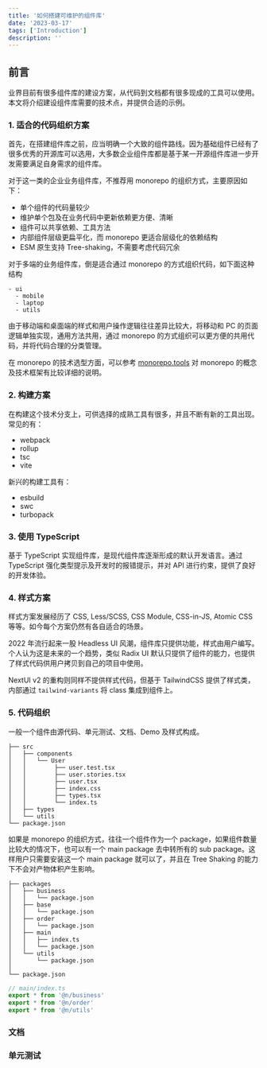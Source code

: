 ```yaml
---
title: '如何搭建可维护的组件库'
date: '2023-03-17'
tags: ['Introduction']
description: ''
---
```


## 前言

业界目前有很多组件库的建设方案，从代码到文档都有很多现成的工具可以使用。本文将介绍建设组件库需要的技术点，并提供合适的示例。

### 1. 适合的代码组织方案

首先，在搭建组件库之前，应当明确一个大致的组件路线。因为基础组件已经有了很多优秀的开源库可以选用，大多数企业组件库都是基于某一开源组件库进一步开发需要满足自身需求的组件库。

对于这一类的企业业务组件库，不推荐用 monorepo 的组织方式，主要原因如下：

- 单个组件的代码量较少
- 维护单个包及在业务代码中更新依赖更方便、清晰
- 组件可以共享依赖、工具方法
- 内部组件层级更扁平化，而 monorepo 更适合层级化的依赖结构
- ESM 原生支持 Tree-shaking，不需要考虑代码冗余

对于多端的业务组件库，倒是适合通过 monorepo 的方式组织代码，如下面这种结构

```
- ui
  - mobile
  - laptop
  - utils
```

由于移动端和桌面端的样式和用户操作逻辑往往差异比较大，将移动和 PC 的页面逻辑单独实现，通用方法共用，通过 monorepo 的方式组织可以更方便的共用代码，并将代码合理的分类管理。

在 monorepo 的技术选型方面，可以参考 [monorepo.tools](https://monorepo.tools/) 对 monorepo 的概念及技术框架有比较详细的说明。

### 2. 构建方案

在构建这个技术分支上，可供选择的成熟工具有很多，并且不断有新的工具出现。常见的有：

- webpack
- rollup
- tsc
- vite

新兴的构建工具有：

- esbuild
- swc
- turbopack

### 3. 使用 TypeScript

基于 TypeScript 实现组件库，是现代组件库逐渐形成的默认开发语言。通过 TypeScript 强化类型提示及开发时的报错提示，并对 API 进行约束，提供了良好的开发体验。

### 4. 样式方案

样式方案发展经历了 CSS, Less/SCSS, CSS Module, CSS-in-JS, Atomic CSS 等等。如今每个方案仍然有各自适合的场景。

2022 年流行起来一股 Headless UI 风潮，组件库只提供功能，样式由用户编写。个人认为这是未来的一个趋势，类似 Radix UI 默认只提供了组件的能力，也提供了样式代码供用户拷贝到自己的项目中使用。

NextUI v2 的重构则同样不提供样式代码，但基于 TailwindCSS 提供了样式类，内部通过 `tailwind-variants` 将 class 集成到组件上。

### 5. 代码组织

一般一个组件由源代码、单元测试、文档、Demo 及样式构成。

```
├── src
│   ├── components
│   │   └── User
│   │        ├── user.test.tsx
│   │        ├── user.stories.tsx
│   │        ├── user.tsx
│   │        ├── index.css
│   │        ├── types.tsx
│   │        └── index.ts
│   ├── types
│   └── utils
└── package.json
```

如果是 monorepo 的组织方式，往往一个组件作为一个 package，如果组件数量比较大的情况下，也可以有一个 main package 去中转所有的 sub package。这样用户只需要安装这一个 main package 就可以了，并且在 Tree Shaking 的能力下不会对产物体积产生影响。

```
├── packages
│   ├── business
│   │   └── package.json
│   ├── base
│   │   └── package.json
│   ├── order
│   │   └── package.json
│   ├── main
│   │   ├── index.ts
│   │   └── package.json
│   └── utils
│       └── package.json
│
└── package.json
```

```ts
// main/index.ts
export * from '@n/business'
export * from '@n/order'
export * from '@n/utils'
```

### 文档

### 单元测试

###

